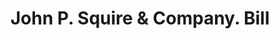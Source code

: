 ---
doi: 10.7916/D8BC59JQ
date_other: '1880'
date_other_textual: 1880-1889
form: printed ephemera
genre:
- Invoices
name:
- John P. Squire & Company
object_in_context_url: https://biggert.cul.columbia.edu/items/view/ave_biggert_00405
subject_hierarchical_geographic:
- Boston, Massachusetts, United States
subject_name:
- John P. Squire & Company
title: John P. Squire & Company. Bill
sort_title: John P. Squire & Company. Bill
call_number: ave_biggert_00405
coordinates:
- 42.35805555555556,-71.06361111111111
pid: ave_biggert_00405
identifiers: ave_biggert_00405
thumbnail: https://derivativo-3.library.columbia.edu/iiif/2/ldpd:344051/full/!256,256/0/native.jpg
permalink: /biggert/ave_biggert_00405/
layout: iiif-image-page
---